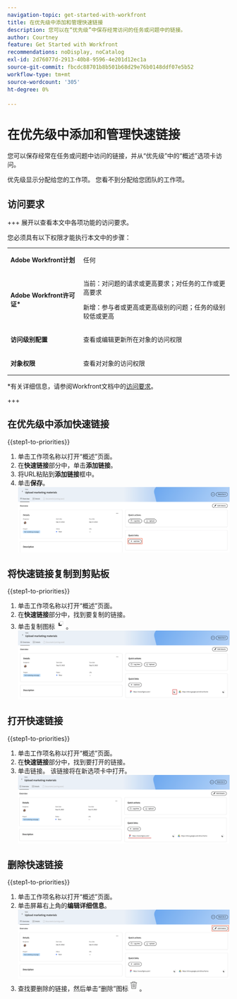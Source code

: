 ```yaml
---
navigation-topic: get-started-with-workfront
title: 在优先级中添加和管理快速链接
description: 您可以在“优先级”中保存经常访问的任务或问题中的链接。
author: Courtney
feature: Get Started with Workfront
recommendations: noDisplay, noCatalog
exl-id: 2d76077d-2913-40b8-9596-4e201d12ec1a
source-git-commit: fbcdc88701b8b501b68d29e76b0148ddf07e5b52
workflow-type: tm+mt
source-wordcount: '305'
ht-degree: 0%

---
```


# 在优先级中添加和管理快速链接

您可以保存经常在任务或问题中访问的链接，并从“优先级”中的“概述”选项卡访问。

优先级显示分配给您的工作项。 您看不到分配给您团队的工作项。

## 访问要求

+++ 展开以查看本文中各项功能的访问要求。

您必须具有以下权限才能执行本文中的步骤：

<table style="table-layout:auto"> 
 <col> 
 </col> 
 <col> 
 </col> 
 <tbody> 
  <tr> 
   <td role="rowheader"><strong>Adobe Workfront计划</strong></td> 
   <td> <p>任何</p> </td> 
  </tr> 
  <tr> 
   <td role="rowheader"><strong>Adobe Workfront许可证*</strong></td> 
   <td> 
   <p>当前：对问题的请求或更高要求；对任务的工作或更高要求</p>
   <p>新增：参与者或更高或更高级别的问题；任务的级别较低或更高</p> 
   </td> 
  </tr> 
  <tr> 
   <td role="rowheader"><strong>访问级别配置</strong></td> 
   <td> <p>查看或编辑更新所在对象的访问权限</p></td> 
  </tr> 
  <tr> 
   <td role="rowheader"><strong>对象权限</strong></td> 
   <td> <p>查看对对象的访问权限</p></td> 
  </tr> 
 </tbody> 
</table>

*有关详细信息，请参阅Workfront文档中的[访问要求](/help/quicksilver/administration-and-setup/add-users/access-levels-and-object-permissions/access-level-requirements-in-documentation.md)。

+++

## 在优先级中添加快速链接

{{step1-to-priorities}}

1. 单击工作项名称以打开“概述”页面。
1. 在&#x200B;**快速链接**&#x200B;部分中，单击&#x200B;**添加链接**。
1. 将URL粘贴到&#x200B;**添加链接**&#x200B;框中。
1. 单击&#x200B;**保存**。
   ![添加链接](assets/add-link.png)

## 将快速链接复制到剪贴板

{{step1-to-priorities}}

1. 单击工作项名称以打开“概述”页面。
1. 在&#x200B;**快速链接**&#x200B;部分中，找到要复制的链接。
1. 单击复制图标![复制图标](assets/copy-icon.png)。
   ![复制链接](assets/copy-link.png)

## 打开快速链接

{{step1-to-priorities}}

1. 单击工作项名称以打开“概述”页面。
1. 在&#x200B;**快速链接**&#x200B;部分中，找到要打开的链接。
1. 单击链接。 该链接将在新选项卡中打开。
   ![打开链接](assets/open-link.png)

## 删除快速链接

{{step1-to-priorities}}

1. 单击工作项名称以打开“概述”页面。
1. 单击屏幕右上角的&#x200B;**编辑详细信息**。
   ![编辑详细信息](assets/edit-details.png)
1. 查找要删除的链接，然后单击“删除”图标![删除图标](assets/delete-icon.png)。
